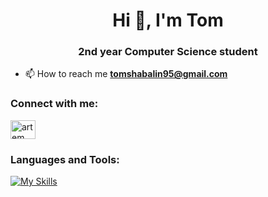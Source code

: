 <h1 align="center">Hi 👋, I'm Tom</h1>
<h3 align="center">2nd year Computer Science student</h3>

- 📫 How to reach me **tomshabalin95@gmail.com**

<h3 align="left">Connect with me:</h3>
<p align="left">
<a href="https://linkedin.com/in/artem-shabalin-751724218/" target="blank"><img align="center" src="https://raw.githubusercontent.com/rahuldkjain/github-profile-readme-generator/master/src/images/icons/Social/linked-in-alt.svg" alt="artem shabalin" height="30" width="40" /></a>
</p>

<h3 align="left">Languages and Tools:</h3>

[![My Skills](https://skills.thijs.gg/icons?i=java,cs,cpp,c,css,python,mysql,mongodb,linux&theme=dark)](https://skills.thijs.gg)
